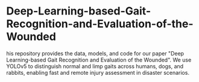 # Deep-Learning-based-Gait-Recognition-and-Evaluation-of-the-Wounded
his repository provides the data, models, and code for our paper "Deep Learning-based Gait Recognition and Evaluation of the Wounded". We use YOLOv5 to distinguish normal and limp gaits across humans, dogs, and rabbits, enabling fast and remote injury assessment in disaster scenarios.
